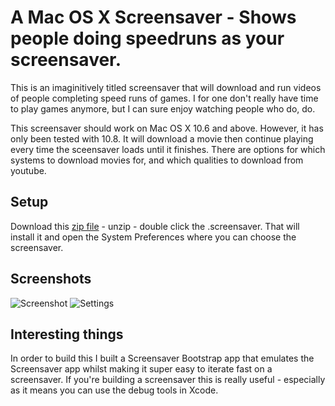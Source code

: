 A Mac OS X Screensaver - Shows people doing speedruns as your screensaver. 
================

This is an imaginitively titled screensaver that will download and run videos of people completing speed runs of games. I for one don't really have time to play games anymore, but I can sure enjoy watching people who do, do.

This screensaver should work on Mac OS X 10.6 and above. However, it has only been tested with 10.8. It will download a movie then continue playing every time the sceensaver loads until it finishes. There are options for which systems to download movies for, and which qualities to download from youtube.

Setup
----

Download this [zip file](https://raw.github.com/orta/GamesScreenSaver/master/web/GamesScreensaver.saver.zip) - unzip - double click the .screensaver. That will install it and open the System Preferences where you can choose the screensaver.

Screenshots
----

![Screenshot](https://raw.github.com/orta/GamesScreenSaver/master/web/screenshot.png)
![Settings](https://raw.github.com/orta/GamesScreenSaver/master/web/settings.png)

Interesting things
----

In order to build this I built a Screensaver Bootstrap app that emulates the Screensaver app whilst making it super easy to iterate fast on a screensaver. If you're building a screensaver this is really useful - especially as it means you can use the debug tools in Xcode.
